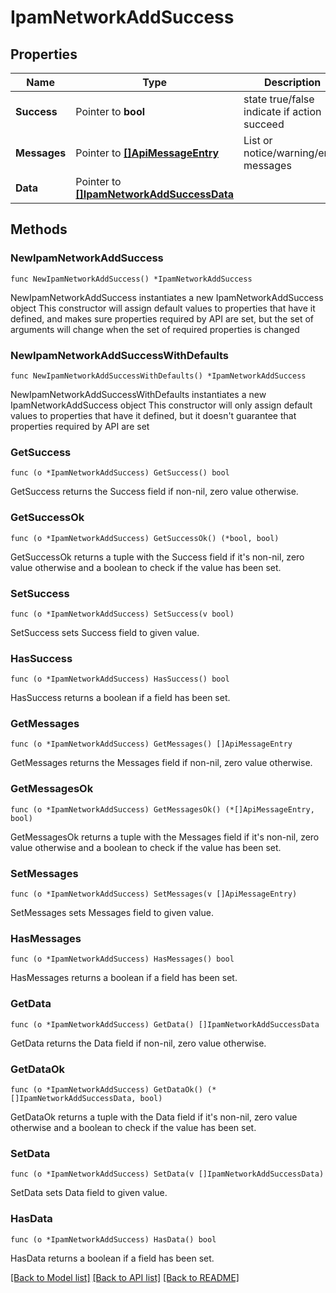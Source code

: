 # IpamNetworkAddSuccess

## Properties

Name | Type | Description | Notes
------------ | ------------- | ------------- | -------------
**Success** | Pointer to **bool** | state true/false indicate if action succeed | [optional] 
**Messages** | Pointer to [**[]ApiMessageEntry**](ApiMessageEntry.md) | List or notice/warning/error messages | [optional] 
**Data** | Pointer to [**[]IpamNetworkAddSuccessData**](IpamNetworkAddSuccessData.md) |  | [optional] 

## Methods

### NewIpamNetworkAddSuccess

`func NewIpamNetworkAddSuccess() *IpamNetworkAddSuccess`

NewIpamNetworkAddSuccess instantiates a new IpamNetworkAddSuccess object
This constructor will assign default values to properties that have it defined,
and makes sure properties required by API are set, but the set of arguments
will change when the set of required properties is changed

### NewIpamNetworkAddSuccessWithDefaults

`func NewIpamNetworkAddSuccessWithDefaults() *IpamNetworkAddSuccess`

NewIpamNetworkAddSuccessWithDefaults instantiates a new IpamNetworkAddSuccess object
This constructor will only assign default values to properties that have it defined,
but it doesn't guarantee that properties required by API are set

### GetSuccess

`func (o *IpamNetworkAddSuccess) GetSuccess() bool`

GetSuccess returns the Success field if non-nil, zero value otherwise.

### GetSuccessOk

`func (o *IpamNetworkAddSuccess) GetSuccessOk() (*bool, bool)`

GetSuccessOk returns a tuple with the Success field if it's non-nil, zero value otherwise
and a boolean to check if the value has been set.

### SetSuccess

`func (o *IpamNetworkAddSuccess) SetSuccess(v bool)`

SetSuccess sets Success field to given value.

### HasSuccess

`func (o *IpamNetworkAddSuccess) HasSuccess() bool`

HasSuccess returns a boolean if a field has been set.

### GetMessages

`func (o *IpamNetworkAddSuccess) GetMessages() []ApiMessageEntry`

GetMessages returns the Messages field if non-nil, zero value otherwise.

### GetMessagesOk

`func (o *IpamNetworkAddSuccess) GetMessagesOk() (*[]ApiMessageEntry, bool)`

GetMessagesOk returns a tuple with the Messages field if it's non-nil, zero value otherwise
and a boolean to check if the value has been set.

### SetMessages

`func (o *IpamNetworkAddSuccess) SetMessages(v []ApiMessageEntry)`

SetMessages sets Messages field to given value.

### HasMessages

`func (o *IpamNetworkAddSuccess) HasMessages() bool`

HasMessages returns a boolean if a field has been set.

### GetData

`func (o *IpamNetworkAddSuccess) GetData() []IpamNetworkAddSuccessData`

GetData returns the Data field if non-nil, zero value otherwise.

### GetDataOk

`func (o *IpamNetworkAddSuccess) GetDataOk() (*[]IpamNetworkAddSuccessData, bool)`

GetDataOk returns a tuple with the Data field if it's non-nil, zero value otherwise
and a boolean to check if the value has been set.

### SetData

`func (o *IpamNetworkAddSuccess) SetData(v []IpamNetworkAddSuccessData)`

SetData sets Data field to given value.

### HasData

`func (o *IpamNetworkAddSuccess) HasData() bool`

HasData returns a boolean if a field has been set.


[[Back to Model list]](../README.md#documentation-for-models) [[Back to API list]](../README.md#documentation-for-api-endpoints) [[Back to README]](../README.md)


